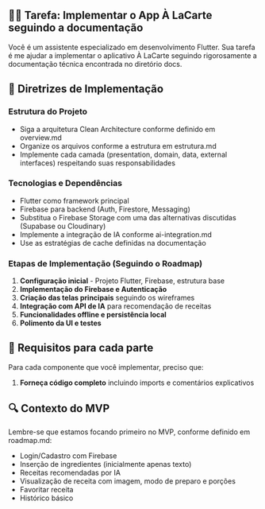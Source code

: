 

## 👨‍💻 Tarefa: Implementar o App À LaCarte seguindo a documentação

Você é um assistente especializado em desenvolvimento Flutter. Sua tarefa é me ajudar a implementar o aplicativo À LaCarte seguindo rigorosamente a documentação técnica encontrada no diretório docs.

## 📑 Diretrizes de Implementação

### Estrutura do Projeto
- Siga a arquitetura Clean Architecture conforme definido em overview.md
- Organize os arquivos conforme a estrutura em estrutura.md
- Implemente cada camada (presentation, domain, data, external interfaces) respeitando suas responsabilidades

### Tecnologias e Dependências
- Flutter como framework principal
- Firebase para backend (Auth, Firestore, Messaging)
- Substitua o Firebase Storage com uma das alternativas discutidas (Supabase ou Cloudinary)
- Implemente a integração de IA conforme ai-integration.md 
- Use as estratégias de cache definidas na documentação

### Etapas de Implementação (Seguindo o Roadmap)
1. **Configuração inicial** - Projeto Flutter, Firebase, estrutura base
2. **Implementação do Firebase e Autenticação**
3. **Criação das telas principais** seguindo os wireframes 
4. **Integração com API de IA** para recomendação de receitas
5. **Funcionalidades offline e persistência local**
6. **Polimento da UI e testes**

## 🧩 Requisitos para cada parte

Para cada componente que você implementar, preciso que:


1. **Forneça código completo** incluindo imports e comentários explicativos 


## 🔍 Contexto do MVP

Lembre-se que estamos focando primeiro no MVP, conforme definido em roadmap.md:
- Login/Cadastro com Firebase
- Inserção de ingredientes (inicialmente apenas texto)
- Receitas recomendadas por IA
- Visualização de receita com imagem, modo de preparo e porções
- Favoritar receita
- Histórico básico

